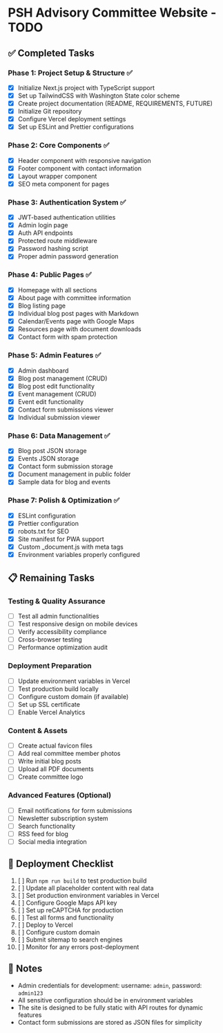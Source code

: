 # PSH Advisory Committee Website - TODO

## ✅ Completed Tasks

### Phase 1: Project Setup & Structure ✅
- [x] Initialize Next.js project with TypeScript support
- [x] Set up TailwindCSS with Washington State color scheme
- [x] Create project documentation (README, REQUIREMENTS, FUTURE)
- [x] Initialize Git repository
- [x] Configure Vercel deployment settings
- [x] Set up ESLint and Prettier configurations

### Phase 2: Core Components ✅
- [x] Header component with responsive navigation
- [x] Footer component with contact information
- [x] Layout wrapper component
- [x] SEO meta component for pages

### Phase 3: Authentication System ✅
- [x] JWT-based authentication utilities
- [x] Admin login page
- [x] Auth API endpoints
- [x] Protected route middleware
- [x] Password hashing script
- [x] Proper admin password generation

### Phase 4: Public Pages ✅
- [x] Homepage with all sections
- [x] About page with committee information
- [x] Blog listing page
- [x] Individual blog post pages with Markdown
- [x] Calendar/Events page with Google Maps
- [x] Resources page with document downloads
- [x] Contact form with spam protection

### Phase 5: Admin Features ✅
- [x] Admin dashboard
- [x] Blog post management (CRUD)
- [x] Blog post edit functionality
- [x] Event management (CRUD)
- [x] Event edit functionality
- [x] Contact form submissions viewer
- [x] Individual submission viewer

### Phase 6: Data Management ✅
- [x] Blog post JSON storage
- [x] Events JSON storage
- [x] Contact form submission storage
- [x] Document management in public folder
- [x] Sample data for blog and events

### Phase 7: Polish & Optimization ✅
- [x] ESLint configuration
- [x] Prettier configuration
- [x] robots.txt for SEO
- [x] Site manifest for PWA support
- [x] Custom _document.js with meta tags
- [x] Environment variables properly configured

## 📋 Remaining Tasks

### Testing & Quality Assurance
- [ ] Test all admin functionalities
- [ ] Test responsive design on mobile devices
- [ ] Verify accessibility compliance
- [ ] Cross-browser testing
- [ ] Performance optimization audit

### Deployment Preparation
- [ ] Update environment variables in Vercel
- [ ] Test production build locally
- [ ] Configure custom domain (if available)
- [ ] Set up SSL certificate
- [ ] Enable Vercel Analytics

### Content & Assets
- [ ] Create actual favicon files
- [ ] Add real committee member photos
- [ ] Write initial blog posts
- [ ] Upload all PDF documents
- [ ] Create committee logo

### Advanced Features (Optional)
- [ ] Email notifications for form submissions
- [ ] Newsletter subscription system
- [ ] Search functionality
- [ ] RSS feed for blog
- [ ] Social media integration

## 🚀 Deployment Checklist

1. [ ] Run `npm run build` to test production build
2. [ ] Update all placeholder content with real data
3. [ ] Set production environment variables in Vercel
4. [ ] Configure Google Maps API key
5. [ ] Set up reCAPTCHA for production
6. [ ] Test all forms and functionality
7. [ ] Deploy to Vercel
8. [ ] Configure custom domain
9. [ ] Submit sitemap to search engines
10. [ ] Monitor for any errors post-deployment

## 📝 Notes

- Admin credentials for development: username: `admin`, password: `admin123`
- All sensitive configuration should be in environment variables
- The site is designed to be fully static with API routes for dynamic features
- Contact form submissions are stored as JSON files for simplicity